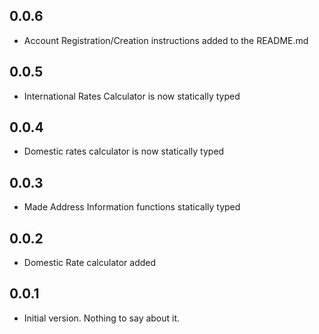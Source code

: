 ## 0.0.6
- Account Registration/Creation instructions added to the README.md

## 0.0.5
- International Rates Calculator is now statically typed

## 0.0.4
- Domestic rates calculator is now statically typed

## 0.0.3
- Made Address Information functions statically typed

## 0.0.2
- Domestic Rate calculator added

## 0.0.1

- Initial version. Nothing to say about it.